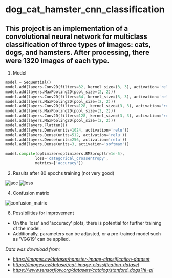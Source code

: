# dog_cat_hamster_cnn_classification

## This project is an implementation of a convolutional neural network for multiclass classification of three types of images: cats, dogs, and hamsters. After processing, there were 1320 images of each type.


1) Model

```python
model = Sequential()
model.add(layers.Conv2D(filters=32, kernel_size=(3, 3), activation='relu', input_shape=(150, 150, 3)))
model.add(layers.MaxPooling2D(pool_size=(2, 2)))
model.add(layers.Conv2D(filters=64, kernel_size=(3, 3), activation='relu'))
model.add(layers.MaxPooling2D(pool_size=(2, 2)))
model.add(layers.Conv2D(filters=128, kernel_size=(3, 3), activation='relu'))
model.add(layers.MaxPooling2D(pool_size=(2, 2)))
model.add(layers.Conv2D(filters=128, kernel_size=(3, 3), activation='relu'))
model.add(layers.MaxPooling2D(pool_size=(2, 2)))
model.add(layers.Flatten())
model.add(layers.Dense(units=1024, activation='relu'))
model.add(layers.Dense(units=512, activation='relu'))
model.add(layers.Dense(units=256, activation='relu'))
model.add(layers.Dense(units=3, activation='softmax'))

model.compile(optimizer=optimizers.RMSprop(lr=1e-5),
             loss='categorical_crossentropy',
             metrics=['accuracy'])
```


2) Results after 80 epochs training (not very good)
   
![acc](https://github.com/kamil-caly/dog_cat_hamster_cnn_classification/assets/66841315/aa5c7af3-68d6-487d-b80b-718bdfe3a8a8)
![loss](https://github.com/kamil-caly/dog_cat_hamster_cnn_classification/assets/66841315/ebb8ab7b-364e-4155-b627-44a61b97649a)


4) Confusion matrix
   
![confusion_matrix](https://github.com/kamil-caly/dog_cat_hamster_cnn_classification/assets/66841315/0102ea60-ae66-4675-92ea-813b678397d6)


6) Possibilities for improvement
- On the 'loss' and 'accuracy' plots, there is potential for further training of the model.
- Additionally, parameters can be adjusted, or a pre-trained model such as 'VGG19' can be applied.

<em>Data was download from: 
- https://images.cv/dataset/hamster-image-classification-dataset
- https://images.cv/dataset/cat-image-classification-dataset
- https://www.tensorflow.org/datasets/catalog/stanford_dogs?hl=pl
 </em>









